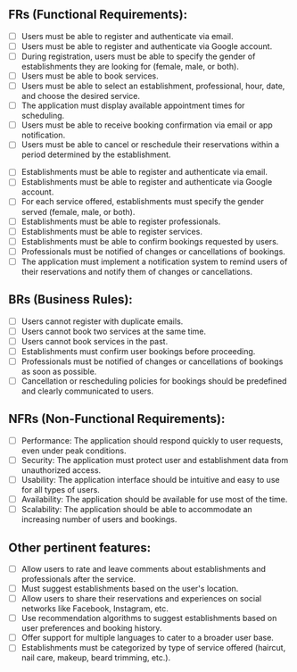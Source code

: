 ## FRs (Functional Requirements):
<!-- Users -->
- [ ] Users must be able to register and authenticate via email.
- [ ] Users must be able to register and authenticate via Google account.
- [ ] During registration, users must be able to specify the gender of establishments they are looking for (female, male, or both).
- [ ] Users must be able to book services.
- [ ] Users must be able to select an establishment, professional, hour, date, and choose the desired service.
- [ ] The application must display available appointment times for scheduling.
- [ ] Users must be able to receive booking confirmation via email or app notification.
- [ ] Users must be able to cancel or reschedule their reservations within a period determined by the establishment.
<!-- Establishments: -->
- [ ] Establishments must be able to register and authenticate via email.
- [ ] Establishments must be able to register and authenticate via Google account.
- [ ] For each service offered, establishments must specify the gender served (female, male, or both).
- [ ] Establishments must be able to register professionals.
- [ ] Establishments must be able to register services.
- [ ] Establishments must be able to confirm bookings requested by users.
- [ ] Professionals must be notified of changes or cancellations of bookings.
- [ ] The application must implement a notification system to remind users of their reservations and notify them of changes or cancellations.

## BRs (Business Rules):
- [ ] Users cannot register with duplicate emails.
- [ ] Users cannot book two services at the same time.
- [ ] Users cannot book services in the past.
- [ ] Establishments must confirm user bookings before proceeding.
- [ ] Professionals must be notified of changes or cancellations of bookings as soon as possible.
- [ ] Cancellation or rescheduling policies for bookings should be predefined and clearly communicated to users.

## NFRs (Non-Functional Requirements):
- [ ] Performance: The application should respond quickly to user requests, even under peak conditions.
- [ ] Security: The application must protect user and establishment data from unauthorized access.
- [ ] Usability: The application interface should be intuitive and easy to use for all types of users.
- [ ] Availability: The application should be available for use most of the time.
- [ ] Scalability: The application should be able to accommodate an increasing number of users and bookings.

## Other pertinent features:
- [ ] Allow users to rate and leave comments about establishments and professionals after the service.
- [ ] Must suggest establishments based on the user's location.
- [ ] Allow users to share their reservations and experiences on social networks like Facebook, Instagram, etc.
- [ ] Use recommendation algorithms to suggest establishments based on user preferences and booking history.
- [ ] Offer support for multiple languages to cater to a broader user base.
- [ ] Establishments must be categorized by type of service offered (haircut, nail care, makeup, beard trimming, etc.).